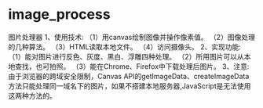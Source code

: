 # image_process
图片处理器
1、使用技术:
（1）用canvas绘制图像并操作像素值。
（2）图像处理的几种算法。
（3）HTML读取本地文件。
（4）访问摄像头。
2、实现功能:
（1）能对图片进行反色、灰度、黑白、浮雕四种处理。
（2）所用图片可以从本地查找，也可拍照。
（3）能在Chrome、Firefox中下载处理后图片。
3、注意:
 由于浏览器的跨域安全限制，Canvas API的getImageData、createImageData方法只能处理同一域名下的图片，如果不搭建本地服务器,JavaScript是无法使用这两种方法的。
